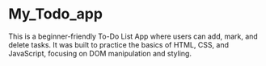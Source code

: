 # My_Todo_app
This is a beginner-friendly To-Do List App where users can add, mark, and delete tasks. It was built to practice the basics of HTML, CSS, and JavaScript, focusing on DOM manipulation and styling.
